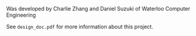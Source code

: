 Was developed by Charlie Zhang and Daniel Suzuki of Waterloo Computer Engineering

See `design_doc.pdf` for more information about this project.